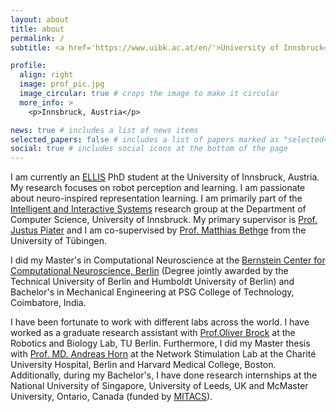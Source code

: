 ```yaml
---
layout: about
title: about
permalink: /
subtitle: <a href='https://www.uibk.ac.at/en/'>University of Innsbruck</a>. <a href='https://iis.uibk.ac.at/start'>Intelligent and Interactive Systems</a>. <a href='https://ellis.eu/phd-postdoc'>ELLIS</a>. <a href='https://bethgelab.org/'>Bethge Lab</a>.

profile:
  align: right
  image: prof_pic.jpg
  image_circular: true # crops the image to make it circular
  more_info: >
    <p>Innsbruck, Austria</p>

news: true # includes a list of news items
selected_papers: false # includes a list of papers marked as "selected={true}"
social: true # includes social icons at the bottom of the page
---
```


I am currently an [ELLIS](https://ellis.eu/phd-postdoc) PhD student at the University of Innsbruck, Austria. My research focuses on robot perception and learning. I am passionate about neuro-inspired representation learning. 
I am primarily part of the [Intelligent and Interactive Systems](https://iis.uibk.ac.at/start) research group at the Department of Computer Science, University of Innsbruck. My primary supervisor is [Prof. Justus Piater](https://iis.uibk.ac.at/people/justus) and I am co-supervised by [Prof. Matthias Bethge](https://bethgelab.org/) from the University of Tübingen.

I did my Master's in Computational Neuroscience at the [Bernstein Center for Computational Neuroscience, Berlin](https://www.bccn-berlin.de/) (Degree jointly awarded by the Technical University of Berlin and Humboldt University of Berlin) and Bachelor's in Mechanical Engineering at PSG College of Technology, Coimbatore, India. 

I have been fortunate to work with different labs across the world. I have worked as a graduate research assistant with [Prof.Oliver Brock](https://www.robotics.tu-berlin.de/menue/team/oliver_brock/) at the Robotics and Biology Lab, TU Berlin. Furthermore, I did my Master thesis with [Prof. MD. Andreas Horn](https://www.discoverbrigham.org/andreas-horn-md-phd/) at the Network Stimulation Lab at the Charité University Hospital, Berlin and Harvard Medical College, Boston. Additionally, during my Bachelor's, I have done research internships at the National University of Singapore, University of Leeds, UK and McMaster University, Ontario, Canada (funded by [MITACS](https://www.mitacs.ca/our-programs/globalink-research-internship-students/)).
